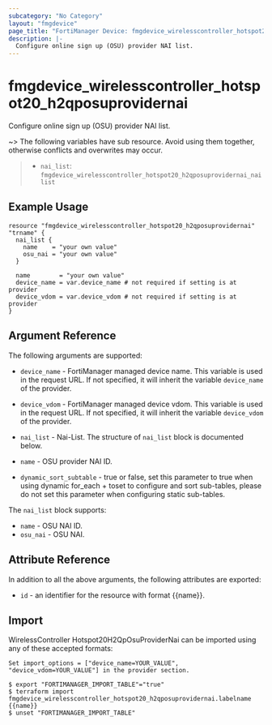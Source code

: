 ```yaml
---
subcategory: "No Category"
layout: "fmgdevice"
page_title: "FortiManager Device: fmgdevice_wirelesscontroller_hotspot20_h2qposuprovidernai"
description: |-
  Configure online sign up (OSU) provider NAI list.
---
```


# fmgdevice_wirelesscontroller_hotspot20_h2qposuprovidernai
Configure online sign up (OSU) provider NAI list.

~> The following variables have sub resource. Avoid using them together, otherwise conflicts and overwrites may occur.
>- `nai_list`: `fmgdevice_wirelesscontroller_hotspot20_h2qposuprovidernai_nailist`



## Example Usage

```hcl
resource "fmgdevice_wirelesscontroller_hotspot20_h2qposuprovidernai" "trname" {
  nai_list {
    name    = "your own value"
    osu_nai = "your own value"
  }

  name        = "your own value"
  device_name = var.device_name # not required if setting is at provider
  device_vdom = var.device_vdom # not required if setting is at provider
}
```

## Argument Reference


The following arguments are supported:

* `device_name` - FortiManager managed device name. This variable is used in the request URL. If not specified, it will inherit the variable `device_name` of the provider.
* `device_vdom` - FortiManager managed device vdom. This variable is used in the request URL. If not specified, it will inherit the variable `device_vdom` of the provider.

* `nai_list` - Nai-List. The structure of `nai_list` block is documented below.
* `name` - OSU provider NAI ID.
* `dynamic_sort_subtable` - true or false, set this parameter to true when using dynamic for_each + toset to configure and sort sub-tables, please do not set this parameter when configuring static sub-tables.

The `nai_list` block supports:

* `name` - OSU NAI ID.
* `osu_nai` - OSU NAI.


## Attribute Reference

In addition to all the above arguments, the following attributes are exported:
* `id` - an identifier for the resource with format {{name}}.

## Import

WirelessController Hotspot20H2QpOsuProviderNai can be imported using any of these accepted formats:
```
Set import_options = ["device_name=YOUR_VALUE", "device_vdom=YOUR_VALUE"] in the provider section.

$ export "FORTIMANAGER_IMPORT_TABLE"="true"
$ terraform import fmgdevice_wirelesscontroller_hotspot20_h2qposuprovidernai.labelname {{name}}
$ unset "FORTIMANAGER_IMPORT_TABLE"
```


